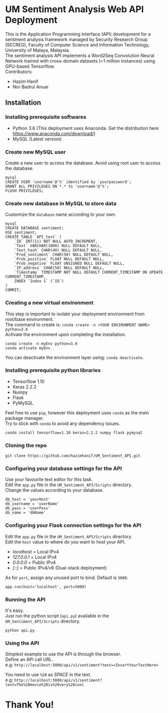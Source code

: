 # UM Sentiment Analysis Web API Deployment

This is the Application Programming Interface (API) development for a sentiment analysis framework managed by Security Research Group (SECREG), Faculty of Computer Science and Information Technology, University of Malaya, Malaysia.  
The sentiment analysis API implements a Word2Seq Convolution Neural Network trained with cross-domain datasets (~1 million instances) using GPU-based Tensorflow.  
Contributors:  
* Hazim Hanif
* Nor Badrul Anuar

## Installation


### Installing prerequisite softwares
* Python 3.6 (This deployment uses Anaconda. Get the distribution here https://www.anaconda.com/download/)
* MySQL (Latest version)

### Create new MySQL user
Create a new user to access the database. Avoid using root user to access the database.  
```
mysql
CREATE USER 'username'@'%' identified by 'yourpassword';
GRANT ALL PRIVILEGES ON *.* to 'username'@'%';
FLUSH PRIVILEGES;
```

### Create new database in MySQL to store data
Customize the `database` name according to your own.  
```
mysql
CREATE DATABASE sentiment;
USE sentiment;
CREATE TABLE `API_text` (
	`ID` INT(11) NOT NULL AUTO_INCREMENT,
	`Text` VARCHAR(1000) NULL DEFAULT NULL,
	`Text_hash` CHAR(40) NULL DEFAULT NULL,
	`Pred_sentiment` CHAR(50) NULL DEFAULT NULL,
	`Prob_positive` FLOAT NULL DEFAULT NULL,
	`Prob_negative` FLOAT UNSIGNED NULL DEFAULT NULL,
	`IP_address` CHAR(50) NULL DEFAULT NULL,
	`Timestamp` TIMESTAMP NOT NULL DEFAULT CURRENT_TIMESTAMP ON UPDATE CURRENT_TIMESTAMP,
	INDEX `Index 1` (`ID`)
)
COMMIT;
```

### Creating a new virtual environment
This step is important to isolate your deployment environment from root/base environment.  
The command to create is: `conda create -n <YOUR ENVIRONMENT NAME> python=3.6`  
Activate the environment upon completing the installation.  
```
conda create -n myEnv python=3.6
conda activate myEnv
```

You can deactivate the environment layer using: `conda deactivate`.  

### Installing prerequisite python libraries
* Tensorflow 1.10
* Keras 2.2.2
* Numpy
* Flask
* PyMySQL

Feel free to use `pip`, however this deployment uses `conda` as the main package manager.  
Try to stick with `conda` to avoid any dependency issues.  
```
conda install tensorflow=1.10 keras=2.2.2 numpy flask pymysql
```

### Cloning the repo
```
git clone https://github.com/hazimhanif/UM_Sentiment_API.git
```

### Configuring your database settings for the API
Use your favourite text editor for this task.  
Edit the `app.py` file in the `UM_Sentiment_API/Scripts` directory.  
Change the values according to your database.
```
db_host = 'yourHost'
db_username = 'userName'
db_pass = 'userPass'
db_name = 'dbName'
```

### Configuring your Flask connection settings for the API
Edit the `app.py` file in the `UM_Sentiment_API/Scripts` directory.  
Edit the `host` value to where do you want to host your API.  

* *localhost* = Local IPv4  
* *127.0.0.1* = Local IPv4  
* *0.0.0.0* = Public IPv4  
* *[::]* = Public IPv4/v6 (Dual-stack deployment)  

As for `port`, assign any unused port to bind. Default is `5000`.   
```
app.run(host='localhost', port=5000)
```

### Running the API
It's easy.  
Just run the python script (`api.py`) available in the `UM_Sentiment_API/Scripts` directory.
```
python api.py
```

### Using the API
Simplest example to use the API is through the browser.  
Define an API call URL.  
e.g: `http://localhost:5000/api/v1/sentiment?text=<InsertYourTextHere>` 

You need to use `%20` as *SPACE* in the text.  
e.g: `http://localhost:5000/api/v1/sentiment?text=The%20movie%20is%20very%20cool`  

# Thank You!
